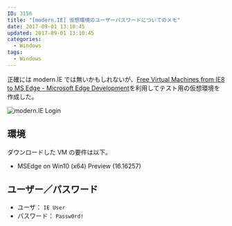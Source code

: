 ```yaml
---
ID: 3156
title: "[modern.IE] 仮想環境のユーザーパスワードについてのメモ"
date: 2017-09-01 13:10:45
updated: 2017-09-01 13:10:45
categories:
  - Windows
tags:
  - Windows
---
```


正確には modern.IE では無いかもしれないが、[Free Virtual Machines from IE8 to MS Edge - Microsoft Edge Development](https://developer.microsoft.com/en-us/microsoft-edge/tools/vms/)を利用してテスト用の仮想環境を作成した。

![modern.IE Login](https://i.imgur.com/UH41tmkl.png)

## 環境

ダウンロードした VM の要件は以下。

- MSEdge on Win10 (x64) Preview (16.16257)

## ユーザー／パスワード

- ユーザ： `IE User`
- パスワード： `Passw0rd!`
